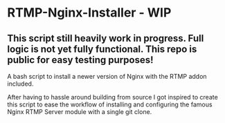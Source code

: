 ﻿# RTMP-Nginx-Installer - WIP

## This script still heavily work in progress. Full logic is not yet fully functional. This repo is public for easy testing purposes!

A bash script to install a newer version of Nginx with the RTMP addon included.

After having to hassle around building from source I got inspired to create this script to ease the workflow of installing and configuring the famous Nginx RTMP Server module with a single git clone.
